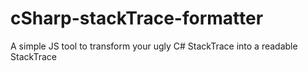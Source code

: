 # cSharp-stackTrace-formatter
A simple JS tool to transform your ugly C# StackTrace into a readable StackTrace
